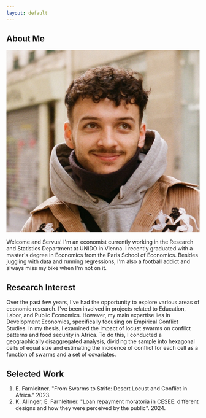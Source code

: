 ```yaml
---
layout: default
---
```


## About Me

<img class="profile-picture" src="sherlock.JPG">


Welcome and Servus! I'm an economist currently working in the Research and Statistics Department at UNIDO in Vienna. I recently graduated with a master's degree in Economics from the Paris School of Economics. Besides juggling with data and running regressions, I'm also a football addict and always miss my bike when I'm not on it.

## Research Interest

Over the past few years, I've had the opportunity to explore various areas of economic research. I've been involved in projects related to Education, Labor, and Public Economics. However, my main expertise lies in Development Economics, specifically focusing on Empirical Conflict Studies. In my thesis, I examined the impact of locust swarms on conflict patterns and food security in Africa. To do this, I conducted a geographically disaggregated analysis, dividing the sample into hexagonal cells of equal size and estimating the incidence of conflict for each cell as a function of swarms and a set of covariates.

## Selected Work

1. E. Farnleitner. "From Swarms to Strife: Desert Locust and Conflict in Africa." 2023.
2. K. Allinger, E. Farnleitner. "Loan repayment moratoria in CESEE: different designs and how they were perceived by the public". 2024.

 
